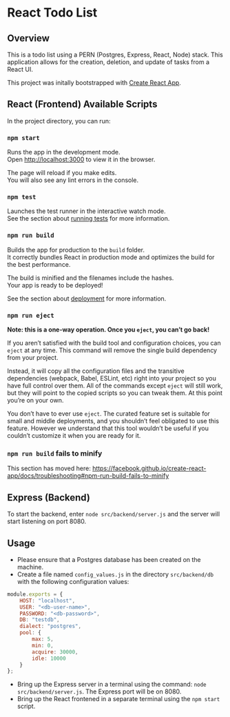# React Todo List

## Overview
This is a todo list using a PERN (Postgres, Express, React, Node) stack. This application allows for the creation, deletion, and update of tasks from a React UI.

This project was initally bootstrapped with [Create React App](https://github.com/facebook/create-react-app).

## React (Frontend) Available Scripts

In the project directory, you can run:

### `npm start`

Runs the app in the development mode.<br />
Open [http://localhost:3000](http://localhost:3000) to view it in the browser.

The page will reload if you make edits.<br />
You will also see any lint errors in the console.

### `npm test`

Launches the test runner in the interactive watch mode.<br />
See the section about [running tests](https://facebook.github.io/create-react-app/docs/running-tests) for more information.

### `npm run build`

Builds the app for production to the `build` folder.<br />
It correctly bundles React in production mode and optimizes the build for the best performance.

The build is minified and the filenames include the hashes.<br />
Your app is ready to be deployed!

See the section about [deployment](https://facebook.github.io/create-react-app/docs/deployment) for more information.

### `npm run eject`

**Note: this is a one-way operation. Once you `eject`, you can’t go back!**

If you aren’t satisfied with the build tool and configuration choices, you can `eject` at any time. This command will remove the single build dependency from your project.

Instead, it will copy all the configuration files and the transitive dependencies (webpack, Babel, ESLint, etc) right into your project so you have full control over them. All of the commands except `eject` will still work, but they will point to the copied scripts so you can tweak them. At this point you’re on your own.

You don’t have to ever use `eject`. The curated feature set is suitable for small and middle deployments, and you shouldn’t feel obligated to use this feature. However we understand that this tool wouldn’t be useful if you couldn’t customize it when you are ready for it.

### `npm run build` fails to minify

This section has moved here: https://facebook.github.io/create-react-app/docs/troubleshooting#npm-run-build-fails-to-minify

## Express (Backend)
To start the backend, enter `node src/backend/server.js` and the server will start listening on port 8080.

## Usage
* Please ensure that a Postgres database has been created on the machine.
* Create a file named `config_values.js` in the directory `src/backend/db` with the following configuration values:
```javascript
module.exports = {
    HOST: "localhost",
    USER: "<db-user-name>",
    PASSWORD: "<db-password>",
    DB: "testdb",
    dialect: "postgres",
    pool: {
        max: 5,
        min: 0,
        acquire: 30000,
        idle: 10000
    }
};
```
* Bring up the Express server in a terminal using the command: `node src/backend/server.js`. The Express port will be on 8080.
* Bring up the React frontened in a separate terminal using the `npm start` script.
